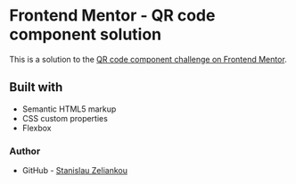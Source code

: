 # Frontend Mentor - QR code component solution

This is a solution to the [QR code component challenge on Frontend Mentor](https://www.frontendmentor.io/challenges/qr-code-component-iux_sIO_H).

## Built with

- Semantic HTML5 markup
- CSS custom properties
- Flexbox

### Author

- GitHub - [Stanislau Zeliankou](https://github.com/Stlzl)

